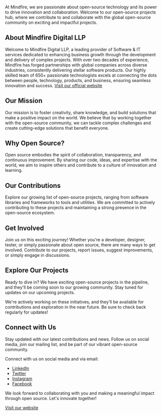 At Mindfire, we are passionate about open-source technology and its power to drive innovation and collaboration. Welcome to our open-source projects hub, where we contribute to and collaborate with the global open-source community on exciting and impactful projects.


## About Mindfire Digital LLP
Welcome to Mindfire Digital LLP, a leading provider of Software & IT services dedicated to enhancing business growth through the development and delivery of complex projects. With over two decades of experience, Mindfire has forged partnerships with global companies across diverse industries, consistently delivering stellar software products. Our highly skilled team of 650+ passionate technologists excels at connecting the dots between people, technology, products, and business, ensuring seamless innovation and success.
[Visit our official website](https://www.mindfiredigitalllp.com/)


## Our Mission

Our mission is to foster creativity, share knowledge, and build solutions that make a positive impact on the world. We believe that by working together with the open-source community, we can tackle complex challenges and create cutting-edge solutions that benefit everyone.

## Why Open Source?

Open source embodies the spirit of collaboration, transparency, and continuous improvement. By sharing our code, ideas, and expertise with the world, we aim to inspire others and contribute to a culture of innovation and learning.

## Our Contributions

Explore our growing list of open-source projects, ranging from software libraries and frameworks to tools and utilities. We are committed to actively contributing to these projects and maintaining a strong presence in the open-source ecosystem.

## Get Involved

Join us on this exciting journey! Whether you're a developer, designer, tester, or simply passionate about open source, there are many ways to get involved. Contribute to our projects, report issues, suggest improvements, or simply engage in discussions.


## Explore Our Projects

Ready to dive in? We have exciting open-source projects in the pipeline, and they'll be coming soon to our growing community. Stay tuned for updates on our upcoming projects.

We're actively working on these initiatives, and they'll be available for contributions and exploration in the near future. Be sure to check back regularly for updates!


## Connect with Us

Stay updated with our latest contributions and news. Follow us on social media, join our mailing list, and be part of our vibrant open-source community.

Connect with us on social media and via email:

- [LinkedIn](https://www.linkedin.com/company/mindfire-solutions/)
- [Twitter](https://twitter.com/mindfires)
- [Instagram](https://www.instagram.com/mindfiresolutions/)
- [Facebook](https://www.facebook.com/MindfireSolutions)

We look forward to collaborating with you and making a meaningful impact through open source. Let's innovate together!

[Visit our website](https://www.mindfiredigitalllp.com/)
